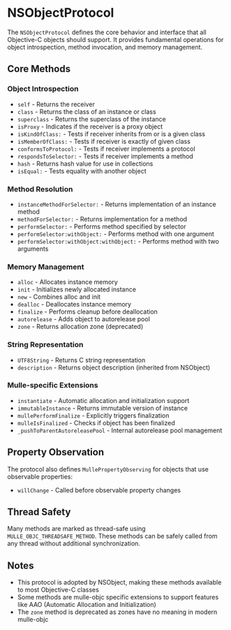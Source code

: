 # NSObjectProtocol

The `NSObjectProtocol` defines the core behavior and interface that all Objective-C objects should support. It provides fundamental operations for object introspection, method invocation, and memory management.

## Core Methods

### Object Introspection

* `self` - Returns the receiver
* `class` - Returns the class of an instance or class
* `superclass` - Returns the superclass of the instance
* `isProxy` - Indicates if the receiver is a proxy object
* `isKindOfClass:` - Tests if receiver inherits from or is a given class
* `isMemberOfClass:` - Tests if receiver is exactly of given class
* `conformsToProtocol:` - Tests if receiver implements a protocol
* `respondsToSelector:` - Tests if receiver implements a method
* `hash` - Returns hash value for use in collections
* `isEqual:` - Tests equality with another object

### Method Resolution

* `instanceMethodForSelector:` - Returns implementation of an instance method
* `methodForSelector:` - Returns implementation for a method
* `performSelector:` - Performs method specified by selector
* `performSelector:withObject:` - Performs method with one argument
* `performSelector:withObject:withObject:` - Performs method with two arguments

### Memory Management

* `alloc` - Allocates instance memory
* `init` - Initializes newly allocated instance
* `new` - Combines alloc and init
* `dealloc` - Deallocates instance memory
* `finalize` - Performs cleanup before deallocation
* `autorelease` - Adds object to autorelease pool
* `zone` - Returns allocation zone (deprecated)

### String Representation

* `UTF8String` - Returns C string representation
* `description` - Returns object description (inherited from NSObject)

### Mulle-specific Extensions

* `instantiate` - Automatic allocation and initialization support
* `immutableInstance` - Returns immutable version of instance
* `mullePerformFinalize` - Explicitly triggers finalization
* `mulleIsFinalized` - Checks if object has been finalized
* `_pushToParentAutoreleasePool` - Internal autorelease pool management

## Property Observation

The protocol also defines `MullePropertyObserving` for objects that use observable properties:

* `willChange` - Called before observable property changes

## Thread Safety

Many methods are marked as thread-safe using `MULLE_OBJC_THREADSAFE_METHOD`. These methods can be safely called from any thread without additional synchronization.

## Notes

* This protocol is adopted by NSObject, making these methods available to most Objective-C classes
* Some methods are mulle-objc specific extensions to support features like AAO (Automatic Allocation and Initialization)
* The `zone` method is deprecated as zones have no meaning in modern mulle-objc
